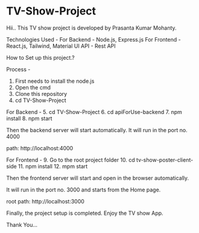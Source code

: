 # TV-Show-Project

Hii.. 
This TV show project is developed by Prasanta Kumar Mohanty.

Technologies Used - 
For Backend - Node.js, Express.js
For Frontend - React.js, Tailwind, Material UI
API - Rest API

How to Set up this project.?

Process -
1. First needs to install the node.js
2. Open the cmd
3. Clone this repository
4. cd TV-Show-Project

For Backend -
5. cd TV-Show-Project
6. cd apiForUse-backend
7. npm install
8. npm start

Then the backend server will start automatically.
It will run in the port no. 4000

path: http://localhost:4000

For Frontend - 
9. Go to the root project folder
10. cd tv-show-poster-client-side
11. npm install
12. mpm start

Then the frontend server will start and open in the browser automatically.

It will run in the port no. 3000 and starts from the Home page.

root path: http://localhost:3000


Finally, the project setup is completed. Enjoy the TV show App.

Thank You...

